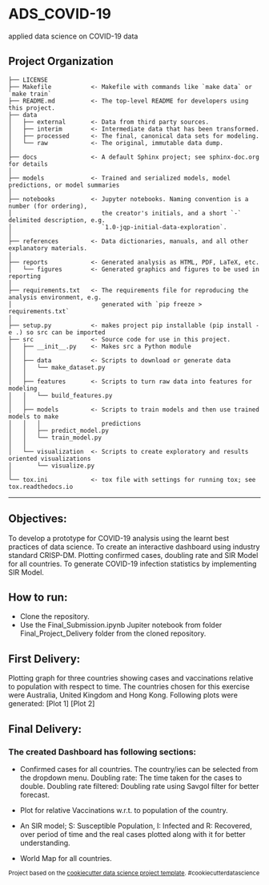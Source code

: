ADS_COVID-19
==============================

applied data science on COVID-19 data

Project Organization
------------

    ├── LICENSE
    ├── Makefile           <- Makefile with commands like `make data` or `make train`
    ├── README.md          <- The top-level README for developers using this project.
    ├── data
    │   ├── external       <- Data from third party sources.
    │   ├── interim        <- Intermediate data that has been transformed.
    │   ├── processed      <- The final, canonical data sets for modeling.
    │   └── raw            <- The original, immutable data dump.
    │
    ├── docs               <- A default Sphinx project; see sphinx-doc.org for details
    │
    ├── models             <- Trained and serialized models, model predictions, or model summaries
    │
    ├── notebooks          <- Jupyter notebooks. Naming convention is a number (for ordering),
    │                         the creator's initials, and a short `-` delimited description, e.g.
    │                         `1.0-jqp-initial-data-exploration`.
    │
    ├── references         <- Data dictionaries, manuals, and all other explanatory materials.
    │
    ├── reports            <- Generated analysis as HTML, PDF, LaTeX, etc.
    │   └── figures        <- Generated graphics and figures to be used in reporting
    │
    ├── requirements.txt   <- The requirements file for reproducing the analysis environment, e.g.
    │                         generated with `pip freeze > requirements.txt`
    │
    ├── setup.py           <- makes project pip installable (pip install -e .) so src can be imported
    ├── src                <- Source code for use in this project.
    │   ├── __init__.py    <- Makes src a Python module
    │   │
    │   ├── data           <- Scripts to download or generate data
    │   │   └── make_dataset.py
    │   │
    │   ├── features       <- Scripts to turn raw data into features for modeling
    │   │   └── build_features.py
    │   │
    │   ├── models         <- Scripts to train models and then use trained models to make
    │   │   │                 predictions
    │   │   ├── predict_model.py
    │   │   └── train_model.py
    │   │
    │   └── visualization  <- Scripts to create exploratory and results oriented visualizations
    │       └── visualize.py
    │
    └── tox.ini            <- tox file with settings for running tox; see tox.readthedocs.io


--------

## Objectives:
To develop a prototype for COVID-19 analysis using the learnt best practices of data science.
To create an interactive dashboard using industry standard CRISP-DM.
Plotting confirmed cases, doubling rate and SIR Model for all countries.
To generate COVID-19 infection statistics by implementing SIR Model.

## How to run:
- Clone the repository. 
- Use the Final_Submission.ipynb Jupiter notebook from folder Final_Project_Delivery folder from the cloned repository.

## First Delivery:
Plotting graph for three countries showing cases and vaccinations relative to population with respect to time. The countries chosen for this exercise were Australia, United Kingdom and Hong Kong. Following plots were generated:
[Plot 1]
[Plot 2]

## Final Delivery:
### The created Dashboard has following sections:

- Confirmed cases for all countries. The country/ies can be selected from the dropdown menu. Doubling rate: The time taken for the cases to double. Doubling rate filtered: Doubling rate using Savgol filter for better forecast.

- Plot for relative Vaccinations w.r.t. to population of the country.

- An SIR model; S: Susceptible Population, I: Infected and R: Recovered, over period of time and the real cases plotted along with it for better understanding.

- World Map for all countries.

<p><small>Project based on the <a target="_blank" href="https://drivendata.github.io/cookiecutter-data-science/">cookiecutter data science project template</a>. #cookiecutterdatascience</small></p>

